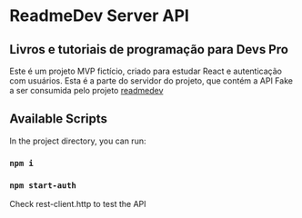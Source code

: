 # ReadmeDev Server API

## Livros e tutoriais de programação para Devs Pro

Este é um projeto MVP fictício, criado para estudar React e autenticação com usuários. Esta é a parte do servidor do projeto, que contém a API Fake a ser consumida pelo projeto [readmedev](https://github.com/emiscode/react-readmedev)

## Available Scripts

In the project directory, you can run:

### `npm i`

### `npm start-auth`

Check rest-client.http to test the API
